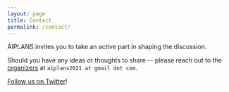 ```yaml
---
layout: page
title: Contact
permalink: /contact/
---
```


AIPLANS invites you to take an active part in shaping the discussion.

Should you have any ideas or thoughts to share -- please reach out to the [organizers](/organizers) at `aiplans2021 at gmail dot com`.

[Follow us on Twitter](https://twitter.com/createaiplans)!
